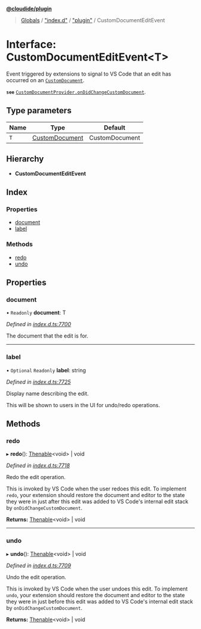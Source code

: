 **[@cloudide/plugin](../README.md)**

> [Globals](../README.md) / ["index.d"](../modules/_index_d_.md) / ["plugin"](../modules/_index_d_._plugin_.md) / CustomDocumentEditEvent

# Interface: CustomDocumentEditEvent\<T>

Event triggered by extensions to signal to VS Code that an edit has occurred on an [`CustomDocument`](#CustomDocument).

**`see`** [`CustomDocumentProvider.onDidChangeCustomDocument`](#CustomDocumentProvider.onDidChangeCustomDocument).

## Type parameters

Name | Type | Default |
------ | ------ | ------ |
`T` | [CustomDocument](_index_d_._plugin_.customdocument.md) | CustomDocument |

## Hierarchy

* **CustomDocumentEditEvent**

## Index

### Properties

* [document](_index_d_._plugin_.customdocumenteditevent.md#document)
* [label](_index_d_._plugin_.customdocumenteditevent.md#label)

### Methods

* [redo](_index_d_._plugin_.customdocumenteditevent.md#redo)
* [undo](_index_d_._plugin_.customdocumenteditevent.md#undo)

## Properties

### document

• `Readonly` **document**: T

*Defined in [index.d.ts:7700](https://github.com/shuyaqian/cloudide-plugin-api/blob/6d83fa1/index.d.ts#L7700)*

The document that the edit is for.

___

### label

• `Optional` `Readonly` **label**: string

*Defined in [index.d.ts:7725](https://github.com/shuyaqian/cloudide-plugin-api/blob/6d83fa1/index.d.ts#L7725)*

Display name describing the edit.

This will be shown to users in the UI for undo/redo operations.

## Methods

### redo

▸ **redo**(): [Thenable](_index_d_.thenable.md)\<void> \| void

*Defined in [index.d.ts:7718](https://github.com/shuyaqian/cloudide-plugin-api/blob/6d83fa1/index.d.ts#L7718)*

Redo the edit operation.

This is invoked by VS Code when the user redoes this edit. To implement `redo`, your
extension should restore the document and editor to the state they were in just after this
edit was added to VS Code's internal edit stack by `onDidChangeCustomDocument`.

**Returns:** [Thenable](_index_d_.thenable.md)\<void> \| void

___

### undo

▸ **undo**(): [Thenable](_index_d_.thenable.md)\<void> \| void

*Defined in [index.d.ts:7709](https://github.com/shuyaqian/cloudide-plugin-api/blob/6d83fa1/index.d.ts#L7709)*

Undo the edit operation.

This is invoked by VS Code when the user undoes this edit. To implement `undo`, your
extension should restore the document and editor to the state they were in just before this
edit was added to VS Code's internal edit stack by `onDidChangeCustomDocument`.

**Returns:** [Thenable](_index_d_.thenable.md)\<void> \| void
